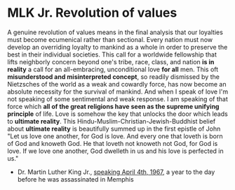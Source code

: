 # MLK Jr. Revolution of values

A genuine revolution of values means in the final analysis that our loyalties must become ecumenical rather than sectional. Every nation must now develop an overriding loyalty to mankind as a whole in order to preserve the best in their individual societies. This call for a worldwide fellowship that lifts neighborly concern beyond one's tribe, race, class, and nation **is in reality** a call for an all-embracing, unconditional love **for all** men. This oft **misunderstood and misinterpreted concept**, so readily dismissed by the Nietzsches of the world as a weak and cowardly force, has now become an absolute necessity for the survival of mankind. And when I speak of love I'm not speaking of some sentimental and weak response. I am speaking of that force which **all of the great religions have seen as the supreme unifying principle** of life. Love is somehow the key that unlocks the door which leads to **ultimate reality**. This Hindu-Muslim-Christian-Jewish-Buddhist belief about **ultimate reality** is beautifully summed up in the first epistle of John "Let us love one another, for God is love. And every one that loveth is born of God and knoweth God. He that loveth not knoweth not God, for God is love. If we love one another, God dwelleth in us and his love is perfected in us."    
- Dr. Martin Luther King Jr., [speaking April 4th, 1967](https://www.democracynow.org/2013/1/21/dr_martin_luther_king_in_1967), a year to the day before he was assassinated in Memphis

